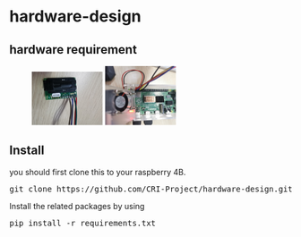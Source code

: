 # hardware-design

## hardware requirement
<figure class="half">
  <img src="images/sensor.jpg" width="30%">
  <img src="images/raspberry_pi.jpg" width="30%">
</figure>

## Install
you should first clone this to your raspberry 4B.
<pre>git clone https://github.com/CRI-Project/hardware-design.git</pre> 
Install the related packages by using 
<pre>pip install -r requirements.txt</pre>



